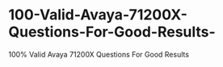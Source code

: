 # 100-Valid-Avaya-71200X-Questions-For-Good-Results-
100% Valid Avaya 71200X Questions For Good Results 
